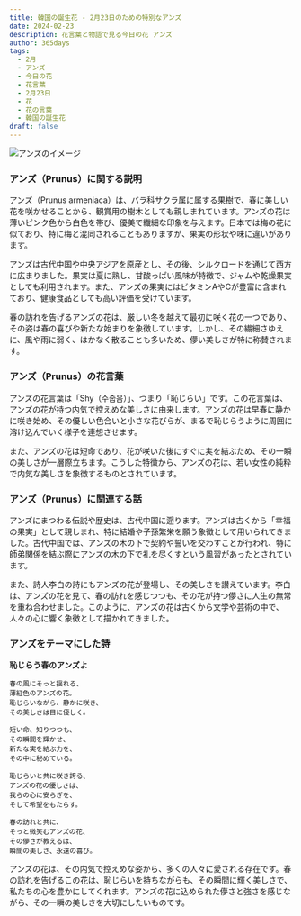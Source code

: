 ```yaml
---
title: 韓国の誕生花 - 2月23日のための特別なアンズ
date: 2024-02-23
description: 花言葉と物語で見る今日の花 アンズ
author: 365days
tags:
  - 2月
  - アンズ
  - 今日の花
  - 花言葉
  - 2月23日
  - 花
  - 花の言葉
  - 韓国の誕生花
draft: false
---
```



![アンズのイメージ](https://cdn.pixabay.com/photo/2020/12/14/08/19/apricot-blossom-5830230_1280.jpg#center#center)


### アンズ（Prunus）に関する説明

アンズ（Prunus armeniaca）は、バラ科サクラ属に属する果樹で、春に美しい花を咲かせることから、観賞用の樹木としても親しまれています。アンズの花は薄いピンク色から白色を帯び、優美で繊細な印象を与えます。日本では梅の花に似ており、特に梅と混同されることもありますが、果実の形状や味に違いがあります。

アンズは古代中国や中央アジアを原産とし、その後、シルクロードを通じて西方に広まりました。果実は夏に熟し、甘酸っぱい風味が特徴で、ジャムや乾燥果実としても利用されます。また、アンズの果実にはビタミンAやCが豊富に含まれており、健康食品としても高い評価を受けています。

春の訪れを告げるアンズの花は、厳しい冬を越えて最初に咲く花の一つであり、その姿は春の喜びや新たな始まりを象徴しています。しかし、その繊細さゆえに、風や雨に弱く、はかなく散ることも多いため、儚い美しさが特に称賛されます。

### アンズ（Prunus）の花言葉

アンズの花言葉は「Shy（수줍음）」、つまり「恥じらい」です。この花言葉は、アンズの花が持つ内気で控えめな美しさに由来します。アンズの花は早春に静かに咲き始め、その優しい色合いと小さな花びらが、まるで恥じらうように周囲に溶け込んでいく様子を連想させます。

また、アンズの花は短命であり、花が咲いた後にすぐに実を結ぶため、その一瞬の美しさが一層際立ちます。こうした特徴から、アンズの花は、若い女性の純粋で内気な美しさを象徴するものとされています。

### アンズ（Prunus）に関連する話

アンズにまつわる伝説や歴史は、古代中国に遡ります。アンズは古くから「幸福の果実」として親しまれ、特に結婚や子孫繁栄を願う象徴として用いられてきました。古代中国では、アンズの木の下で契約や誓いを交わすことが行われ、特に師弟関係を結ぶ際にアンズの木の下で礼を尽くすという風習があったとされています。

また、詩人李白の詩にもアンズの花が登場し、その美しさを讃えています。李白は、アンズの花を見て、春の訪れを感じつつも、その花が持つ儚さに人生の無常を重ね合わせました。このように、アンズの花は古くから文学や芸術の中で、人々の心に響く象徴として描かれてきました。

### アンズをテーマにした詩

**恥じらう春のアンズよ**

	春の風にそっと揺れる、  
	薄紅色のアンズの花。  
	恥じらいながら、静かに咲き、  
	その美しさは目に優しく。
	
	短い命、知りつつも、  
	その瞬間を輝かせ、  
	新たな実を結ぶ力を、  
	その中に秘めている。
	
	恥じらいと共に咲き誇る、  
	アンズの花の優しさは、  
	我らの心に安らぎを、  
	そして希望をもたらす。
	
	春の訪れと共に、  
	そっと微笑むアンズの花、  
	その儚さが教えるは、  
	瞬間の美しさ、永遠の喜び。

アンズの花は、その内気で控えめな姿から、多くの人々に愛される存在です。春の訪れを告げるこの花は、恥じらいを持ちながらも、その瞬間に輝く美しさで、私たちの心を豊かにしてくれます。アンズの花に込められた儚さと強さを感じながら、その一瞬の美しさを大切にしたいものです。
